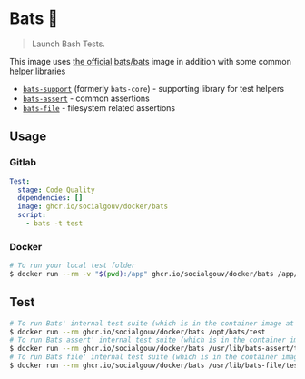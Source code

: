# Bats :bat:

> Launch Bash Tests.

This image uses [the official](https://github.com/bats-core/bats-core#running-bats-in-docker) [bats/bats](https://hub.docker.com/r/bats/bats) image in addition with some common [helper libraries](https://github.com/ztombol/bats-docs)

- [`bats-support`][bats-support] (formerly `bats-core`) - supporting
  library for test helpers
- [`bats-assert`][bats-assert] - common assertions
- [`bats-file`][bats-file] - filesystem related assertions

## Usage

### Gitlab

```yaml
Test:
  stage: Code Quality
  dependencies: []
  image: ghcr.io/socialgouv/docker/bats
  script:
    - bats -t test
```

### Docker

```sh
# To run your local test folder
$ docker run --rm -v "$(pwd):/app" ghcr.io/socialgouv/docker/bats /app/test
```

## Test

```sh
# To run Bats' internal test suite (which is in the container image at /opt/bats/test):
$ docker run --rm ghcr.io/socialgouv/docker/bats /opt/bats/test
# To run Bats assert' internal test suite (which is in the container image at /usr/lib/bats-assert/test):
$ docker run --rm ghcr.io/socialgouv/docker/bats /usr/lib/bats-assert/test
# To run Bats file' internal test suite (which is in the container image at /usr/lib/bats-file/test):
$ docker run --rm ghcr.io/socialgouv/docker/bats /usr/lib/bats-file/test
```

[bats-support]: https://github.com/ztombol/bats-support
[bats-assert]: https://github.com/ztombol/bats-assert
[bats-file]: https://github.com/ztombol/bats-file





